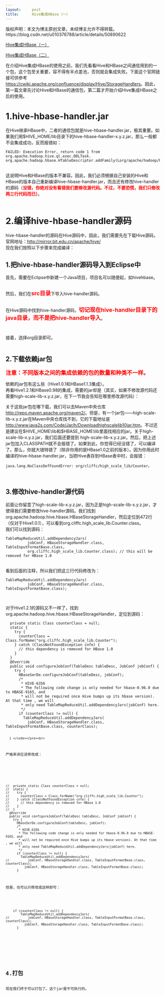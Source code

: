 ```yaml
---
layout:     post
title:      Hive集成HBase（一）
---
```

<div id="article_content" class="article_content clearfix csdn-tracking-statistics" data-pid="blog" data-mod="popu_307" data-dsm="post">
								<div class="article-copyright">
					版权声明：本文为博主原创文章，未经博主允许不得转载。					https://blog.csdn.net/u010376788/article/details/50890622				</div>
								            <link rel="stylesheet" href="https://csdnimg.cn/release/phoenix/template/css/ck_htmledit_views-f76675cdea.css">
						<div class="htmledit_views" id="content_views">
                
<p><a href="http://blog.csdn.net/u010376788/article/details/50890622" rel="nofollow">Hive集成HBase（一）</a></p>
<p><a href="http://blog.csdn.net/u010376788/article/details/50905476" rel="nofollow">Hive集成HBase（二）</a><br></p>
<p>在介绍Hive集成HBase的使用之前，我们先看看Hive和HBase之间通信用到的一个包，这个包至关重要，容不得有半点差池，否则就会集成失败。下面这个官网链接可供参考<a href="https://cwiki.apache.org/confluence/display/Hive/StorageHandlers" rel="nofollow">https://cwiki.apache.org/confluence/display/Hive/StorageHandlers</a>。因此，第一篇文章先讨论Hive和HBase的通信包，第二篇才开始介绍Hive集成HBase之后的使用。</p>
<p></p>
<h1>1.hive-hbase-handler.jar</h1>
在Hive继承HBase中，二者的通信包就是hive-hbase-handler.jar，极其重要。如果我们用$HIVE_HOME/lib目录下的hive-hbase-handler-x.y.z.jar，那么一般都不会集成成功，反而报错如：<br><pre><code class="language-plain">FAILED: Execution Error, return code 1 from org.apache.hadoop.hive.ql.exec.DDLTask. org.apache.hadoop.hbase.HTableDescriptor.addFamily(Lorg/apache/hadoop/hbase/HColumnDescriptor;)V</code></pre><br>
这说明Hive和HBase的版本不兼容。因此，我们必须根据自己安装的Hive和HBase的版本自己重新编译hive-hbase-handler.jar，而且还有修改hive-handler的源码（<span style="color:#ff0000;"><strong>没错，你绝对没有看错我们要修改源代码。不过，不要恐慌，我们只修改两三行代码而已）</strong></span>。<br><br><p></p>
<p></p>
<h1>2.编译hive-hbase-handler源码</h1>
hive-hbase-handler的源码在Hive源码中，因此，我们需要先在下载Hive源码，官网地址：<a href="http://mirror.bit.edu.cn/apache/hive/" rel="nofollow">http://mirror.bit.edu.cn/apache/hive/</a><br>
现在我们按照以下步骤来完成编译：<br><h2>1.把hive-hbase-handler源码导入到Eclipse中</h2>
首先，需要在Eclipse中新建一个Java项目，项目名可以随便起，如hivehbase。
<p></p>
<p style="text-align:center;"><img src="https://img-blog.csdn.net/20160314224909240?watermark/2/text/aHR0cDovL2Jsb2cuY3Nkbi5uZXQv/font/5a6L5L2T/fontsize/400/fill/I0JBQkFCMA==/dissolve/70/gravity/Center" alt=""></p>
<p>然后，我们在<strong><span style="font-size:18px;color:#ff0000;">src目录</span></strong>下导入hive-handler源码。<br></p>
<div style="text-align:center;"><img src="https://img-blog.csdn.net/20160314225008276?watermark/2/text/aHR0cDovL2Jsb2cuY3Nkbi5uZXQv/font/5a6L5L2T/fontsize/400/fill/I0JBQkFCMA==/dissolve/70/gravity/Center" alt=""></div>
<p></p>
<p>在Hive源码中找到hive-handler源码，<span style="font-size:18px;color:#ff0000;"><strong>切记现在hive-handler目录下的java目录，而不是把hive-handler导入</strong></span>。<br></p>
<p style="text-align:center;"><img src="https://img-blog.csdn.net/20160314225127074?watermark/2/text/aHR0cDovL2Jsb2cuY3Nkbi5uZXQv/font/5a6L5L2T/fontsize/400/fill/I0JBQkFCMA==/dissolve/70/gravity/Center" alt=""><br></p>
<p style="text-align:center;"><img src="https://img-blog.csdn.net/20160314225136181?watermark/2/text/aHR0cDovL2Jsb2cuY3Nkbi5uZXQv/font/5a6L5L2T/fontsize/400/fill/I0JBQkFCMA==/dissolve/70/gravity/Center" alt=""><br></p>
<p>接着，选择org目录即可。<br></p>
<p style="text-align:center;"><img src="https://img-blog.csdn.net/20160314225209822?watermark/2/text/aHR0cDovL2Jsb2cuY3Nkbi5uZXQv/font/5a6L5L2T/fontsize/400/fill/I0JBQkFCMA==/dissolve/70/gravity/Center" alt=""><br></p>
<p></p>
<h2>2.下载依赖jar包</h2>
<p></p>
<p><span style="font-size:18px;color:#ff0000;"><strong>注意：不同版本之间的集成依赖的包的数量和种类不一样。</strong></span><br></p>
依赖的jar包有这么些（Hive1.0.1和HBase1.1.3集成）。<br><div style="text-align:center;"><img src="https://img-blog.csdn.net/20160314225243683?watermark/2/text/aHR0cDovL2Jsb2cuY3Nkbi5uZXQv/font/5a6L5L2T/fontsize/400/fill/I0JBQkFCMA==/dissolve/70/gravity/Center" alt=""></div>
<div style="text-align:left;">再看Hive1.2.1和HBase0.98的集成，需要的jar却是（其实，如果不修改源代码还需要high-scale-lib-x.y.z.jar，在下一节我会告知在哪里修改源代码）：</div>
<div style="text-align:center;"><img src="https://img-blog.csdn.net/20160315094821617?watermark/2/text/aHR0cDovL2Jsb2cuY3Nkbi5uZXQv/font/5a6L5L2T/fontsize/400/fill/I0JBQkFCMA==/dissolve/70/gravity/Center" alt=""><br></div>
<p>关于这些jar包在哪下载，我们可以去Maven中央仓库<a href="http://repo.maven.apache.org/maven2/" rel="nofollow">http://repo.maven.apache.org/maven2/</a>。但是，有一个jar包——high-scale-lib-x.y.z.jar在Maven中央仓库找不到，它的下载地址是<a href="http://www.java2s.com/Code/Jar/h/Downloadhighscalelib10jar.htm" rel="nofollow">http://www.java2s.com/Code/Jar/h/Downloadhighscalelib10jar.htm</a>。不过还是建议在$HIVE_HOME\lib和$HBASE_HOME\lib里面找相应的jar。关于high-scale-lib-x.y.z.jar，我们后面还要提到
 high-scale-lib-x.y.z.jar。然后，把上述jar包加入CLASSPATH就不会报错了。如果到此，你觉得已经没错了，可以编译了。那么，你就大错特错了（除非你用的是HBase1.0之前的版本）。因为你用此时编译的hive-hbase-handler.jar，当把Hive表存到HBase表中时，会报错：<br></p>
<p></p>
<pre><code class="language-plain">java.lang.NoClassDefFoundError: org/cliffc/high_scale_lib/Counter。</code></pre><br><p></p>
<h2>3.修改hive-handler源代码</h2>
前面让你留意了high-scale-lib-x.y.z.jar，因为正是high-scale-lib-x.y.z.jar，才使得我们需要修改hive-handler源码。我们找到org.apache.hadoop.hive.hbase.HBaseStorageHandler，然后定位到472行（仅对于Hive1.0.1），可以看到org.cliffc.high_scale_lib.Counter.class。<br>
我们可以找到源码：<br><pre><code class="language-java">TableMapReduceUtil.addDependencyJars(
          jobConf, HBaseStorageHandler.class, TableInputFormatBase.class,
          org.cliffc.high_scale_lib.Counter.class); // this will be removed for HBase 1.0
</code></pre><br>
看到后面的注释，所以我们把这三行代码修改为：<pre><code class="language-java">TableMapReduceUtil.addDependencyJars(
          jobConf, HBaseStorageHandler.class, TableInputFormatBase.class);
</code></pre>
<p><br></p>
<p>对于Hive1.2.1的源码又不一样了，找到org.apache.hadoop.hive.hbase.HBaseStorageHandler，定位到源码：</p>
<p></p>
<pre><code class="language-java">  private static Class counterClass = null;
  static {
    try {
      counterClass = Class.forName("org.cliffc.high_scale_lib.Counter");
    } catch (ClassNotFoundException cnfe) {
      // this dependency is removed for HBase 1.0
    }
  }
  @Override
  public void configureJobConf(TableDesc tableDesc, JobConf jobConf) {
    try {
      HBaseSerDe.configureJobConf(tableDesc, jobConf);
      /*
       * HIVE-6356
       * The following code change is only needed for hbase-0.96.0 due to HBASE-9165, and
       * will not be required once Hive bumps up its hbase version). At that time , we will
       * only need TableMapReduceUtil.addDependencyJars(jobConf) here.
       */
      if (counterClass != null) {
        TableMapReduceUtil.addDependencyJars(
          jobConf, HBaseStorageHandler.class, TableInputFormatBase.class, counterClass);
         
      } </code></pre><br>
严格来讲应该修改成：
<p></p>
<p></p>
<pre><code class="language-java">//  private static Class counterClass = null;
//  static {
//    try {
//      counterClass = Class.forName("org.cliffc.high_scale_lib.Counter");
//    } catch (ClassNotFoundException cnfe) {
//      // this dependency is removed for HBase 1.0
//    }
//  }
  @Override
  public void configureJobConf(TableDesc tableDesc, JobConf jobConf) {
    try {
      HBaseSerDe.configureJobConf(tableDesc, jobConf);
      /*
       * HIVE-6356
       * The following code change is only needed for hbase-0.96.0 due to HBASE-9165, and
       * will not be required once Hive bumps up its hbase version). At that time , we will
       * only need TableMapReduceUtil.addDependencyJars(jobConf) here.
       */
      if (counterClass != null) {
        TableMapReduceUtil.addDependencyJars(
//          jobConf, HBaseStorageHandler.class, TableInputFormatBase.class, counterClass);
          jobConf, HBaseStorageHandler.class, TableInputFormatBase.class);
      } </code></pre><br>
但是，也可以只修改成这样即可：
<p></p>
<p></p>
<pre><code class="language-java">    if (counterClass != null) {
        TableMapReduceUtil.addDependencyJars(
//          jobConf, HBaseStorageHandler.class, TableInputFormatBase.class, counterClass);
          jobConf, HBaseStorageHandler.class, TableInputFormatBase.class);
      }</code></pre>
<p></p>
<p><br></p>
<h2>4.打包</h2>
现在我们终于可以打包了。这个jar是不可执行的。<br><div style="text-align:center;"><img src="https://img-blog.csdn.net/20160314225728814?watermark/2/text/aHR0cDovL2Jsb2cuY3Nkbi5uZXQv/font/5a6L5L2T/fontsize/400/fill/I0JBQkFCMA==/dissolve/70/gravity/Center" alt=""></div>
<p></p>
<p><br></p>
<p><br></p>
            </div>
                </div>